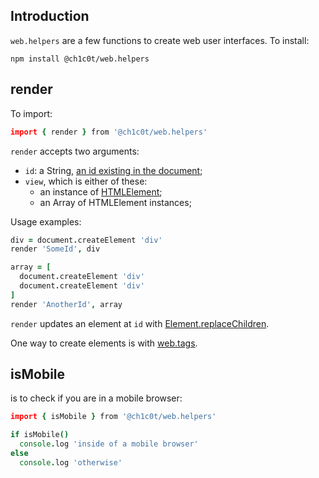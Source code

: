 ## Introduction

`web.helpers` are a few functions to create web user interfaces. To install:

```
npm install @ch1c0t/web.helpers
```

## render

To import:
```coffee
import { render } from '@ch1c0t/web.helpers'
```

`render` accepts two arguments:

- `id`: a String, [an id existing in the document][id];
- `view`, which is either of these:
  - an instance of [HTMLElement][HTMLElement];
  - an Array of HTMLElement instances;

[id]: https://developer.mozilla.org/en-US/docs/Web/API/Element/id
[HTMLElement]: https://developer.mozilla.org/en-US/docs/Web/API/HTMLElement

Usage examples:
```coffee
div = document.createElement 'div'
render 'SomeId', div

array = [
  document.createElement 'div'
  document.createElement 'div'
]
render 'AnotherId', array
```

`render` updates an element at `id` with [Element.replaceChildren][replaceChildren].

One way to create elements is with [web.tags][web.tags].

[replaceChildren]: https://developer.mozilla.org/en-US/docs/Web/API/Element/replaceChildren
[web.tags]: https://github.com/ch1c0t/web.tags

## isMobile

is to check if you are in a mobile browser:

```coffee
import { isMobile } from '@ch1c0t/web.helpers'

if isMobile()
  console.log 'inside of a mobile browser'
else
  console.log 'otherwise'
```
